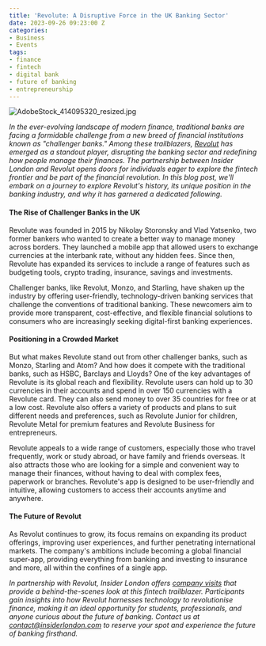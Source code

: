```yaml
---
title: 'Revolute: A Disruptive Force in the UK Banking Sector'
date: 2023-09-26 09:23:00 Z
categories:
- Business
- Events
tags:
- finance
- fintech
- digital bank
- future of banking
- entrepreneurship
---
```


![AdobeStock_414095320_resized.jpg](/uploads/AdobeStock_414095320_mobile_banking)

*In the ever-evolving landscape of modern finance, traditional banks are facing a formidable challenge from a new breed of financial institutions known as "challenger banks." Among these trailblazers, [Revolut](https://www.revolut.com/) has emerged as a standout player, disrupting the banking sector and redefining how people manage their finances. The partnership between Insider London and Revolut opens doors for individuals eager to explore the fintech frontier and be part of the financial revolution. In this blog post, we'll embark on a journey to explore Revolut's history, its unique position in the banking industry, and why it has garnered a dedicated following.*

#### The Rise of Challenger Banks in the UK

Revolute was founded in 2015 by Nikolay Storonsky and Vlad Yatsenko, two former bankers who wanted to create a better way to manage money across borders. They launched a mobile app that allowed users to exchange currencies at the interbank rate, without any hidden fees. Since then, Revolute has expanded its services to include a range of features such as budgeting tools, crypto trading, insurance, savings and investments.

Challenger banks, like Revolut, Monzo, and Starling, have shaken up the industry by offering user-friendly, technology-driven banking services that challenge the conventions of traditional banking. These newcomers aim to provide more transparent, cost-effective, and flexible financial solutions to consumers who are increasingly seeking digital-first banking experiences.

#### Positioning in a Crowded Market

But what makes Revolute stand out from other challenger banks, such as Monzo, Starling and Atom? And how does it compete with the traditional banks, such as HSBC, Barclays and Lloyds? One of the key advantages of Revolute is its global reach and flexibility. Revolute users can hold up to 30 currencies in their accounts and spend in over 150 currencies with a Revolute card. They can also send money to over 35 countries for free or at a low cost. Revolute also offers a variety of products and plans to suit different needs and preferences, such as Revolute Junior for children, Revolute Metal for premium features and Revolute Business for entrepreneurs.

Revolute appeals to a wide range of customers, especially those who travel frequently, work or study abroad, or have family and friends overseas. It also attracts those who are looking for a simple and convenient way to manage their finances, without having to deal with complex fees, paperwork or branches. Revolute's app is designed to be user-friendly and intuitive, allowing customers to access their accounts anytime and anywhere.

#### The Future of Revolut

As Revolut continues to grow, its focus remains on expanding its product offerings, improving user experiences, and further penetrating international markets. The company's ambitions include becoming a global financial super-app, providing everything from banking and investing to insurance and more, all within the confines of a single app. 

*In partnership with Revolut, Insider London offers [company visits](https://www.insiderlondon.com/london/company-visits/) that provide a behind-the-scenes look at this fintech trailblazer. Participants gain insights into how Revolut harnesses technology to revolutionise finance, making it an ideal opportunity for students, professionals, and anyone curious about the future of banking. Contact us at <a href="mailto:contact@insiderlondon.com">contact@insiderlondon.com</a> to reserve your spot and experience the future of banking firsthand.* 

